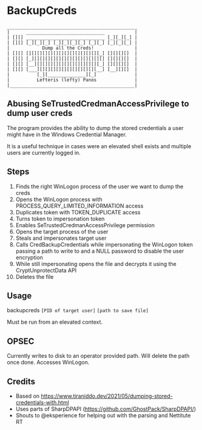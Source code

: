 # BackupCreds

```
________________________________________________
|      _____________________________           |
| [][] _____________________________ [_][_][_] |
| [][] [_][_][_] [_][_][_][_] [_][_] [_][_][_] |
|            Dump all the Creds!               |
| [][] [][][][][][][][][][][][][][_] [][][][]  |
| [][] [_][][][][][][][][][][][][][] [][][][]  |
| [][] [__][][][][][][][][][][][][_] [][][][]  |
| [][] [___][][][][][][][][][][][__] [__][][]  |
|          [_][______________][_]              |
|          Lefteris (lefty) Panos              |
|______________________________________________|
```
## Abusing SeTrustedCredmanAccessPrivilege to dump user creds
The program provides the ability to dump the stored credentials a user might have in the Windows Credential Manager. 

It is a useful technique in cases were an elevated shell exists and multiple users are currently logged in.

## Steps

1) Finds the right WinLogon process of the user we want to dump the creds
2) Opens the WinLogon process with PROCESS_QUERY_LIMITED_INFORMATION access 
3) Duplicates token with TOKEN_DUPLICATE access
4) Turns token to impersonation token
5) Enables SeTrustedCredmanAccessPrivilege permission
6) Opens the target process of the user
7) Steals and impersonates target user
8) Calls CredBackupCredentials while impersonating the WinLogon token passing a path to write to and a NULL password to disable the user encryption
9) While still impersonating opens the file and decrypts it using the CryptUnprotectData API
10) Deletes the file

## Usage
backupcreds ```[PID of target user]``` ```[path to save file]```

Must be run from an elevated context.

## OPSEC
Currently writes to disk to an operator provided path. Will delete the path once done.
Accesses WinLogon.

## Credits
* Based on https://www.tiraniddo.dev/2021/05/dumping-stored-credentials-with.html
* Uses parts of SharpDPAPI (https://github.com/GhostPack/SharpDPAPI/)
* Shouts to @eksperience for helping out with the parsing and Nettitute RT
